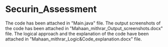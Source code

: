# Securin_Assessment
The code has been attached in "Main.java" file.
The output screenshots of the code has been attached in "Mahaan_mithrar_Output_screenshots.docx" file.
The logical approach and the explanation of the code have been attached in "Mahaan_mithrar_Logic&Code_explanation.docx" file.
